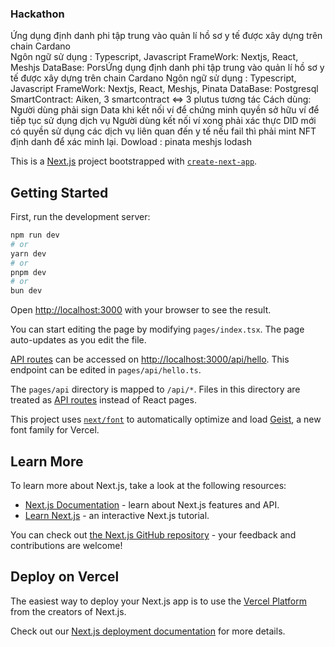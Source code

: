 <h3>Hackathon</h3>
Ứng dụng định danh phi tập trung vào quản lí hồ sơ y tế được xây dựng trên chain Cardano<br>
Ngôn ngữ sử dụng : Typescript, Javascript
FrameWork: Nextjs, React, Meshjs
DataBase: PorsỨng dụng định danh phi tập trung vào quản lí hồ sơ y tế được xây dựng trên chain Cardano
Ngôn ngữ sử dụng : Typescript, Javascript
FrameWork: Nextjs, React, Meshjs, Pinata
DataBase: Postgresql
SmartContract: Aiken, 3 smartcontract <=> 3 plutus tương tác
Cách dùng: Người dùng phải sign Data khi kết nối ví để chứng minh quyền sở hữu ví để tiếp tục sử dụng dịch vụ
           Người dùng kết nối ví xong phải xác thực DID mới có quyền sử dụng các dịch vụ liên quan đến y tế nếu fail thì phải
           mint NFT định danh để xác minh lại.
Dowload :
pinata
meshjs
lodash


This is a [Next.js](https://nextjs.org) project bootstrapped with [`create-next-app`](https://nextjs.org/docs/pages/api-reference/create-next-app).

## Getting Started

First, run the development server:

```bash
npm run dev
# or
yarn dev
# or
pnpm dev
# or
bun dev
```

Open [http://localhost:3000](http://localhost:3000) with your browser to see the result.

You can start editing the page by modifying `pages/index.tsx`. The page auto-updates as you edit the file.

[API routes](https://nextjs.org/docs/pages/building-your-application/routing/api-routes) can be accessed on [http://localhost:3000/api/hello](http://localhost:3000/api/hello). This endpoint can be edited in `pages/api/hello.ts`.

The `pages/api` directory is mapped to `/api/*`. Files in this directory are treated as [API routes](https://nextjs.org/docs/pages/building-your-application/routing/api-routes) instead of React pages.

This project uses [`next/font`](https://nextjs.org/docs/pages/building-your-application/optimizing/fonts) to automatically optimize and load [Geist](https://vercel.com/font), a new font family for Vercel.

## Learn More

To learn more about Next.js, take a look at the following resources:

- [Next.js Documentation](https://nextjs.org/docs) - learn about Next.js features and API.
- [Learn Next.js](https://nextjs.org/learn-pages-router) - an interactive Next.js tutorial.

You can check out [the Next.js GitHub repository](https://github.com/vercel/next.js) - your feedback and contributions are welcome!

## Deploy on Vercel

The easiest way to deploy your Next.js app is to use the [Vercel Platform](https://vercel.com/new?utm_medium=default-template&filter=next.js&utm_source=create-next-app&utm_campaign=create-next-app-readme) from the creators of Next.js.

Check out our [Next.js deployment documentation](https://nextjs.org/docs/pages/building-your-application/deploying) for more details.
